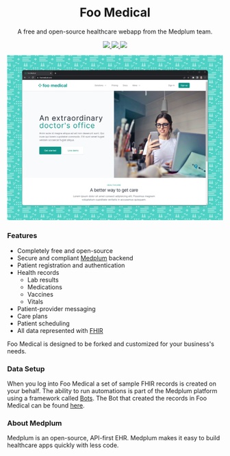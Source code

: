 <h1 align="center">Foo Medical</h1>
<p align="center">A free and open-source healthcare webapp from the Medplum team.</p>
<p align="center">
  <a href="https://github.com/medplum/foomedical/actions">
    <img src="https://github.com/medplum/foomedical/actions/workflows/build.yml/badge.svg" />
  </a>
  <a href="https://github.com/medplum/foomedical/blob/main/LICENSE.txt">
    <img src="https://img.shields.io/badge/license-Apache-blue.svg" />
  </a>
  <a href="https://sonarcloud.io/project/overview?id=medplum_foomedical">
    <img src="https://sonarcloud.io/api/project_badges/measure?project=medplum_foomedical&metric=alert_status&token=3760929adde88ce7da87782be8d811f8b5cec0f4" />
  </a>
</p>

![Foo Medical Screenshot](screenshot.png)

### Features

* Completely free and open-source
* Secure and compliant [Medplum](https://www.medplum.com) backend
* Patient registration and authentication
* Health records
  * Lab results
  * Medications
  * Vaccines
  * Vitals
* Patient-provider messaging
* Care plans
* Patient scheduling
* All data represented with [FHIR](https://hl7.org/FHIR/)

Foo Medical is designed to be forked and customized for your business's needs.

### Data Setup

When you log into Foo Medical a set of sample FHIR records is created on your behalf.  The ability to run automations is part of the Medplum platform using a framework called [Bots](https://docs.medplum.com/app/bots).  The Bot that created the records in Foo Medical can be found [here](https://github.com/medplum/medplum-demo-bots/blob/main/src/examples/sample-account-setup.ts).

### About Medplum

Medplum is an open-source, API-first EHR. Medplum makes it easy to build healthcare apps quickly with less code.
